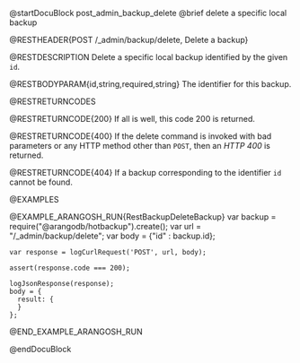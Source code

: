 @startDocuBlock post_admin_backup_delete
@brief delete a specific local backup

@RESTHEADER{POST /_admin/backup/delete, Delete a backup}

@RESTDESCRIPTION
Delete a specific local backup identified by the given `id`.

@RESTBODYPARAM{id,string,required,string}
The identifier for this backup.

@RESTRETURNCODES

@RESTRETURNCODE{200}
If all is well, this code 200 is returned.

@RESTRETURNCODE{400}
If the delete command is invoked with bad parameters or any HTTP
method other than `POST`, then an *HTTP 400* is returned.

@RESTRETURNCODE{404}
If a backup corresponding to the identifier `id` cannot be found.

@EXAMPLES

@EXAMPLE_ARANGOSH_RUN{RestBackupDeleteBackup}
    var backup = require("@arangodb/hotbackup").create();
    var url = "/_admin/backup/delete";
    var body = {"id" : backup.id};

    var response = logCurlRequest('POST', url, body);

    assert(response.code === 200);

    logJsonResponse(response);
    body = {
      result: {
      }
    };
@END_EXAMPLE_ARANGOSH_RUN

@endDocuBlock

